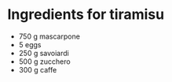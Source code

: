 # Ingredients for tiramisu
* 750 g mascarpone
* 5 eggs
* 250 g savoiardi
* 500 g zucchero
* 300 g caffe
